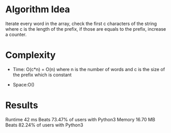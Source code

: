 # Algorithm Idea

Iterate every word in the array, check the first c characters of the string where c is the length of the prefix, if those are equals to the prefix, increase a counter. 

# Complexity

- Time: O(c*n) = O(n) where n is the number of words and c is the size of the prefix which is constant

- Space:O()

# Results

Runtime
42
ms
Beats
73.47%
of users with Python3
Memory
16.70
MB
Beats
82.24%
of users with Python3